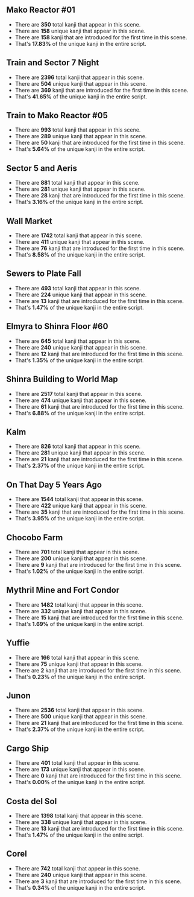 Mako Reactor #01
---
* There are **350** total kanji that appear in this scene.
* There are **158** unique kanji that appear in this scene.
* There are **158** kanji that are introduced for the first time in this scene.
* That's **17.83%** of the unique kanji in the entire script.

Train and Sector 7 Night
---
* There are **2396** total kanji that appear in this scene.
* There are **504** unique kanji that appear in this scene.
* There are **369** kanji that are introduced for the first time in this scene.
* That's **41.65%** of the unique kanji in the entire script.

Train to Mako Reactor #05
---
* There are **993** total kanji that appear in this scene.
* There are **289** unique kanji that appear in this scene.
* There are **50** kanji that are introduced for the first time in this scene.
* That's **5.64%** of the unique kanji in the entire script.

Sector 5 and Aeris
---
* There are **881** total kanji that appear in this scene.
* There are **281** unique kanji that appear in this scene.
* There are **28** kanji that are introduced for the first time in this scene.
* That's **3.16%** of the unique kanji in the entire script.

Wall Market
---
* There are **1742** total kanji that appear in this scene.
* There are **411** unique kanji that appear in this scene.
* There are **76** kanji that are introduced for the first time in this scene.
* That's **8.58%** of the unique kanji in the entire script.

Sewers to Plate Fall
---
* There are **493** total kanji that appear in this scene.
* There are **224** unique kanji that appear in this scene.
* There are **13** kanji that are introduced for the first time in this scene.
* That's **1.47%** of the unique kanji in the entire script.

Elmyra to Shinra Floor #60
---
* There are **645** total kanji that appear in this scene.
* There are **240** unique kanji that appear in this scene.
* There are **12** kanji that are introduced for the first time in this scene.
* That's **1.35%** of the unique kanji in the entire script.

Shinra Building to World Map
---
* There are **2517** total kanji that appear in this scene.
* There are **474** unique kanji that appear in this scene.
* There are **61** kanji that are introduced for the first time in this scene.
* That's **6.88%** of the unique kanji in the entire script.

Kalm
---
* There are **826** total kanji that appear in this scene.
* There are **281** unique kanji that appear in this scene.
* There are **21** kanji that are introduced for the first time in this scene.
* That's **2.37%** of the unique kanji in the entire script.

On That Day 5 Years Ago
---
* There are **1544** total kanji that appear in this scene.
* There are **422** unique kanji that appear in this scene.
* There are **35** kanji that are introduced for the first time in this scene.
* That's **3.95%** of the unique kanji in the entire script.

Chocobo Farm
---
* There are **701** total kanji that appear in this scene.
* There are **200** unique kanji that appear in this scene.
* There are **9** kanji that are introduced for the first time in this scene.
* That's **1.02%** of the unique kanji in the entire script.

Mythril Mine and Fort Condor
---
* There are **1482** total kanji that appear in this scene.
* There are **332** unique kanji that appear in this scene.
* There are **15** kanji that are introduced for the first time in this scene.
* That's **1.69%** of the unique kanji in the entire script.

Yuffie
---
* There are **166** total kanji that appear in this scene.
* There are **75** unique kanji that appear in this scene.
* There are **2** kanji that are introduced for the first time in this scene.
* That's **0.23%** of the unique kanji in the entire script.

Junon
---
* There are **2536** total kanji that appear in this scene.
* There are **500** unique kanji that appear in this scene.
* There are **21** kanji that are introduced for the first time in this scene.
* That's **2.37%** of the unique kanji in the entire script.

Cargo Ship
---
* There are **401** total kanji that appear in this scene.
* There are **173** unique kanji that appear in this scene.
* There are **0** kanji that are introduced for the first time in this scene.
* That's **0.00%** of the unique kanji in the entire script.

Costa del Sol
---
* There are **1398** total kanji that appear in this scene.
* There are **338** unique kanji that appear in this scene.
* There are **13** kanji that are introduced for the first time in this scene.
* That's **1.47%** of the unique kanji in the entire script.

Corel
---
* There are **742** total kanji that appear in this scene.
* There are **240** unique kanji that appear in this scene.
* There are **3** kanji that are introduced for the first time in this scene.
* That's **0.34%** of the unique kanji in the entire script.